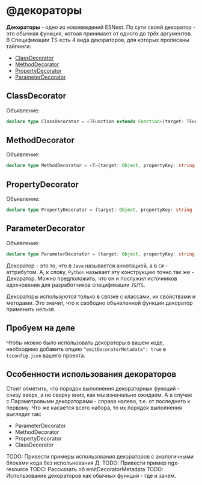 # @декораторы 

**Декораторы** - одно из нововведений ESNext.
По сути своей декоратор - это обычная функция, котоая принимает от одного до трёх аргументов.
В Спецификации TS есть 4 вида декораторов, для которых прописаны тайпинги:

 * [ClassDecorator](#classdecorator)
 * [MethodDecorator](#methoddecorator)
 * [PropertyDecorator](#propertydecorator)
 * [ParameterDecorator](#parameterdecorator)

## ClassDecorator
Объявление:
```typescript
declare type ClassDecorator = <TFunction extends Function>(target: TFunction) => TFunction | void;
```


## MethodDecorator
Объявление:
```typescript
declare type MethodDecorator = <T>(target: Object, propertyKey: string | symbol, descriptor: TypedPropertyDescriptor<T>) => TypedPropertyDescriptor<T> | void;
```


## PropertyDecorator
Объявление:
```typescript
declare type PropertyDecorator = (target: Object, propertyKey: string | symbol) => void;
```


## ParameterDecorator
Объявление:
```typescript
declare type ParameterDecorator = (target: Object, propertyKey: string | symbol, parameterIndex: number) => void;
```

Декоратор - это то, что в `Java` называется аннотацией, а в `C#` - аттрибутом. А, к слову, `Python` называет эту конструкцию точно так же - Декоратор. Можно предположить, что он и послужил источников вдохновения для разработчиков спецификации `JS`/`TS`.

Декораторы используются только в связке с классами, их свойствами и методами. Это значит, что к свободно объявленной функции декоратор применить нельзя.

## Пробуем на деле
Чтобы можно было использовать декораторы в вашем коде, необходимо добавить опцию `"emitDecoratorMetadata": true` в `tsconfig.json` вашего проекта.

## Особенности использования декораторов
Стоит отметить, что порядок выполнения декораторных функций - снизу вверх, а не сверху вниз, как мы изначально ожидаем. А в случае с Параметровыми декораторами - справа налево, т.е. от последнего к первому.
Что же касается всего набора, то их порядок выполнения выглядит так:
 * ParameterDecorator
 * MethodDecorator
 * PropertyDecorator
 * ClassDecorator

TODO: Привести примеры использования декораторов с аналогичными блоками кода без испольнования Д.
TODO: Привести пример ngx-resource
TODO: Рассказать об emitDecoratorMetadata
TODO: Использование декораторов как обычных функций - где и зачем.



